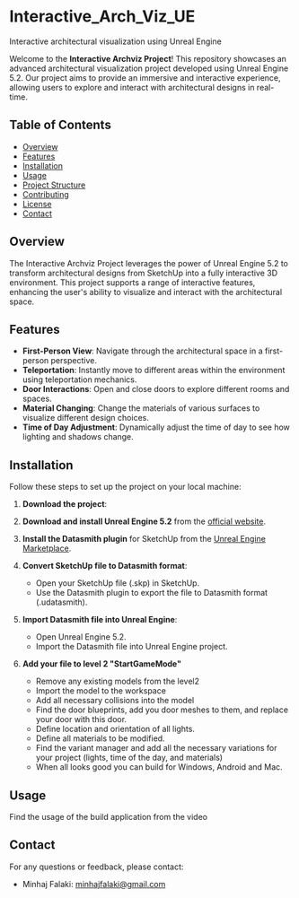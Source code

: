 # Interactive_Arch_Viz_UE
Interactive architectural visualization using Unreal Engine

Welcome to the **Interactive Archviz Project**! This repository showcases an advanced architectural visualization project developed using Unreal Engine 5.2. Our project aims to provide an immersive and interactive experience, allowing users to explore and interact with architectural designs in real-time.

## Table of Contents

- [Overview](#overview)
- [Features](#features)
- [Installation](#installation)
- [Usage](#usage)
- [Project Structure](#project-structure)
- [Contributing](#contributing)
- [License](#license)
- [Contact](#contact)

## Overview

The Interactive Archviz Project leverages the power of Unreal Engine 5.2 to transform architectural designs from SketchUp into a fully interactive 3D environment. This project supports a range of interactive features, enhancing the user's ability to visualize and interact with the architectural space.

## Features

- **First-Person View**: Navigate through the architectural space in a first-person perspective.
- **Teleportation**: Instantly move to different areas within the environment using teleportation mechanics.
- **Door Interactions**: Open and close doors to explore different rooms and spaces.
- **Material Changing**: Change the materials of various surfaces to visualize different design choices.
- **Time of Day Adjustment**: Dynamically adjust the time of day to see how lighting and shadows change.

## Installation

Follow these steps to set up the project on your local machine:

1. **Download the project**:
  
3. **Download and install Unreal Engine 5.2** from the [official website](https://www.unrealengine.com/en-US/download).

4. **Install the Datasmith plugin** for SketchUp from the [Unreal Engine Marketplace](https://www.unrealengine.com/marketplace/en-US/product/datasmith-exporter).

5. **Convert SketchUp file to Datasmith format**:
   - Open your SketchUp file (.skp) in SketchUp.
   - Use the Datasmith plugin to export the file to Datasmith format (.udatasmith).

6. **Import Datasmith file into Unreal Engine**:
   - Open Unreal Engine 5.2.
   - Import the Datasmith file into Unreal Engine project.
7. **Add your file to level 2 "StartGameMode"**
   - Remove any existing models from the level2
   - Import the model to the workspace
   - Add all necessary collisions into the model
   - Find the door blueprints, add you door meshes to them, and replace your door with this door.
   - Define location and orientation of all lights.
   - Define all materials to be modified.
   - Find the variant manager and add all the necessary variations for your project (lights, time of the day, and materials)
   - When all looks good you can build for Windows, Android and Mac.

## Usage
Find the usage of the build application from the video

## Contact
For any questions or feedback, please contact:
- Minhaj Falaki: minhajfalaki@gmail.com




